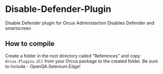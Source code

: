 # Disable-Defender-Plugin
Disable Defender plugin for Orcus Administartion
Disables Defender and smartscreen
## How to compile
Create a folder in the root directory called "References" and copy `Orcus.Plugins.dll` from your Orcus package to the created folder.
Be sure to include - OpenQA.Selenium.Edge!
